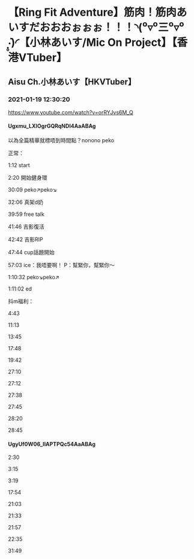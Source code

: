 # 【Ring Fit Adventure】筋肉！筋肉あいすだおおおぉぉぉ！！！◝(⁰▿⁰三⁰▿⁰ ‧̣̥̇)◜【小林あいす/Mic On Project】【香港VTuber】

## Aisu Ch.小林あいす【HKVTuber】

### 2021-01-19 12:30:20

https://www.youtube.com/watch?v=orRYJvs6M_Q

#### Ugxmu_LXIOgrGQRqNDl4AaABAg

以為全篇精華就標唔到時間點？nonono peko

正常：

1:12 start

2:20 開始健身環

30:09 peko↗️peko↘️

32:06 真架d奶

39:59 free talk

41:46 吉影復活

42:42 吉影RIP

47:44 cup話題開始

57:03 ice：我唔要啊！     P：幫緊你，幫緊你～

1:10:32 peko↘️peko↗️

1:11:02 ed

抖m福利：

4:43

11:13

13:45

17:48

19:42

27:10

27:12

27:38

27:45

28:20

28:45



#### UgyUf0W06_lIAPTPQc54AaABAg

2:30

3:15

3:19

17:54

21:03

21:33

21:57

22:35

31:49

